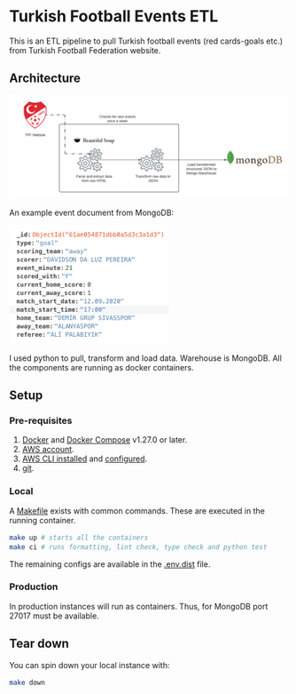 # Turkish Football Events ETL

This is an ETL pipeline to pull Turkish football events (red cards-goals etc.) from Turkish Football Federation website.

## Architecture

![General Diagram](images/diagram.png)

An example event document from MongoDB:

<img src="/images/document.png" width="288" height="214" alt="Document">

I used python to pull, transform and load data. Warehouse is MongoDB. All the components are running as docker containers.
## Setup

### Pre-requisites

1. [Docker](https://docs.docker.com/engine/install/) and [Docker Compose](https://docs.docker.com/compose/install/) v1.27.0 or later.
2. [AWS account](https://aws.amazon.com/).
3. [AWS CLI installed](https://docs.aws.amazon.com/cli/latest/userguide/install-cliv2.html) and [configured](https://docs.aws.amazon.com/cli/latest/userguide/cli-chap-configure.html).
4. [git](https://git-scm.com/book/en/v2/Getting-Started-Installing-Git).

### Local

A [Makefile](Makefile) exists with common commands. These are executed in the running container.

```bash
make up # starts all the containers
make ci # runs formatting, lint check, type check and python test
```

The remaining configs are available in the [.env.dist](.env.dist) file.

### Production

In production instances will run as containers. Thus, for MongoDB port 27017 must be available.


## Tear down

You can spin down your local instance with:

```bash
make down
```
